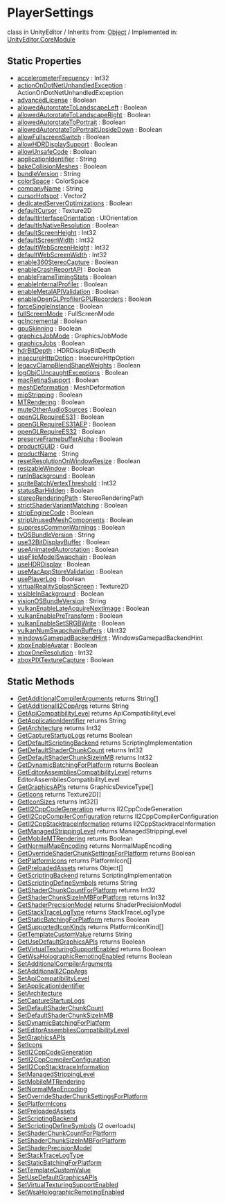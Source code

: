 # PlayerSettings
class in UnityEditor
 / Inherits from: <a href="https://docs.unity3d.com/6000.0/Documentation/ScriptReference/Object.html">Object</a> / Implemented in: <a href="https://docs.unity3d.com/6000.0/Documentation/ScriptReference/UnityEditor.CoreModule.html">UnityEditor.CoreModule</a>

## Static Properties
- <a href="https://docs.unity3d.com/6000.0/Documentation/ScriptReference/PlayerSettings-accelerometerFrequency.html">accelerometerFrequency</a> : Int32
- <a href="https://docs.unity3d.com/6000.0/Documentation/ScriptReference/PlayerSettings-actionOnDotNetUnhandledException.html">actionOnDotNetUnhandledException</a> : ActionOnDotNetUnhandledException
- <a href="https://docs.unity3d.com/6000.0/Documentation/ScriptReference/PlayerSettings-advancedLicense.html">advancedLicense</a> : Boolean
- <a href="https://docs.unity3d.com/6000.0/Documentation/ScriptReference/PlayerSettings-allowedAutorotateToLandscapeLeft.html">allowedAutorotateToLandscapeLeft</a> : Boolean
- <a href="https://docs.unity3d.com/6000.0/Documentation/ScriptReference/PlayerSettings-allowedAutorotateToLandscapeRight.html">allowedAutorotateToLandscapeRight</a> : Boolean
- <a href="https://docs.unity3d.com/6000.0/Documentation/ScriptReference/PlayerSettings-allowedAutorotateToPortrait.html">allowedAutorotateToPortrait</a> : Boolean
- <a href="https://docs.unity3d.com/6000.0/Documentation/ScriptReference/PlayerSettings-allowedAutorotateToPortraitUpsideDown.html">allowedAutorotateToPortraitUpsideDown</a> : Boolean
- <a href="https://docs.unity3d.com/6000.0/Documentation/ScriptReference/PlayerSettings-allowFullscreenSwitch.html">allowFullscreenSwitch</a> : Boolean
- <a href="https://docs.unity3d.com/6000.0/Documentation/ScriptReference/PlayerSettings-allowHDRDisplaySupport.html">allowHDRDisplaySupport</a> : Boolean
- <a href="https://docs.unity3d.com/6000.0/Documentation/ScriptReference/PlayerSettings-allowUnsafeCode.html">allowUnsafeCode</a> : Boolean
- <a href="https://docs.unity3d.com/6000.0/Documentation/ScriptReference/PlayerSettings-applicationIdentifier.html">applicationIdentifier</a> : String
- <a href="https://docs.unity3d.com/6000.0/Documentation/ScriptReference/PlayerSettings-bakeCollisionMeshes.html">bakeCollisionMeshes</a> : Boolean
- <a href="https://docs.unity3d.com/6000.0/Documentation/ScriptReference/PlayerSettings-bundleVersion.html">bundleVersion</a> : String
- <a href="https://docs.unity3d.com/6000.0/Documentation/ScriptReference/PlayerSettings-colorSpace.html">colorSpace</a> : ColorSpace
- <a href="https://docs.unity3d.com/6000.0/Documentation/ScriptReference/PlayerSettings-companyName.html">companyName</a> : String
- <a href="https://docs.unity3d.com/6000.0/Documentation/ScriptReference/PlayerSettings-cursorHotspot.html">cursorHotspot</a> : Vector2
- <a href="https://docs.unity3d.com/6000.0/Documentation/ScriptReference/PlayerSettings-dedicatedServerOptimizations.html">dedicatedServerOptimizations</a> : Boolean
- <a href="https://docs.unity3d.com/6000.0/Documentation/ScriptReference/PlayerSettings-defaultCursor.html">defaultCursor</a> : Texture2D
- <a href="https://docs.unity3d.com/6000.0/Documentation/ScriptReference/PlayerSettings-defaultInterfaceOrientation.html">defaultInterfaceOrientation</a> : UIOrientation
- <a href="https://docs.unity3d.com/6000.0/Documentation/ScriptReference/PlayerSettings-defaultIsNativeResolution.html">defaultIsNativeResolution</a> : Boolean
- <a href="https://docs.unity3d.com/6000.0/Documentation/ScriptReference/PlayerSettings-defaultScreenHeight.html">defaultScreenHeight</a> : Int32
- <a href="https://docs.unity3d.com/6000.0/Documentation/ScriptReference/PlayerSettings-defaultScreenWidth.html">defaultScreenWidth</a> : Int32
- <a href="https://docs.unity3d.com/6000.0/Documentation/ScriptReference/PlayerSettings-defaultWebScreenHeight.html">defaultWebScreenHeight</a> : Int32
- <a href="https://docs.unity3d.com/6000.0/Documentation/ScriptReference/PlayerSettings-defaultWebScreenWidth.html">defaultWebScreenWidth</a> : Int32
- <a href="https://docs.unity3d.com/6000.0/Documentation/ScriptReference/PlayerSettings-enable360StereoCapture.html">enable360StereoCapture</a> : Boolean
- <a href="https://docs.unity3d.com/6000.0/Documentation/ScriptReference/PlayerSettings-enableCrashReportAPI.html">enableCrashReportAPI</a> : Boolean
- <a href="https://docs.unity3d.com/6000.0/Documentation/ScriptReference/PlayerSettings-enableFrameTimingStats.html">enableFrameTimingStats</a> : Boolean
- <a href="https://docs.unity3d.com/6000.0/Documentation/ScriptReference/PlayerSettings-enableInternalProfiler.html">enableInternalProfiler</a> : Boolean
- <a href="https://docs.unity3d.com/6000.0/Documentation/ScriptReference/PlayerSettings-enableMetalAPIValidation.html">enableMetalAPIValidation</a> : Boolean
- <a href="https://docs.unity3d.com/6000.0/Documentation/ScriptReference/PlayerSettings-enableOpenGLProfilerGPURecorders.html">enableOpenGLProfilerGPURecorders</a> : Boolean
- <a href="https://docs.unity3d.com/6000.0/Documentation/ScriptReference/PlayerSettings-forceSingleInstance.html">forceSingleInstance</a> : Boolean
- <a href="https://docs.unity3d.com/6000.0/Documentation/ScriptReference/PlayerSettings-fullScreenMode.html">fullScreenMode</a> : FullScreenMode
- <a href="https://docs.unity3d.com/6000.0/Documentation/ScriptReference/PlayerSettings-gcIncremental.html">gcIncremental</a> : Boolean
- <a href="https://docs.unity3d.com/6000.0/Documentation/ScriptReference/PlayerSettings-gpuSkinning.html">gpuSkinning</a> : Boolean
- <a href="https://docs.unity3d.com/6000.0/Documentation/ScriptReference/PlayerSettings-graphicsJobMode.html">graphicsJobMode</a> : GraphicsJobMode
- <a href="https://docs.unity3d.com/6000.0/Documentation/ScriptReference/PlayerSettings-graphicsJobs.html">graphicsJobs</a> : Boolean
- <a href="https://docs.unity3d.com/6000.0/Documentation/ScriptReference/PlayerSettings-hdrBitDepth.html">hdrBitDepth</a> : HDRDisplayBitDepth
- <a href="https://docs.unity3d.com/6000.0/Documentation/ScriptReference/PlayerSettings-insecureHttpOption.html">insecureHttpOption</a> : InsecureHttpOption
- <a href="https://docs.unity3d.com/6000.0/Documentation/ScriptReference/PlayerSettings-legacyClampBlendShapeWeights.html">legacyClampBlendShapeWeights</a> : Boolean
- <a href="https://docs.unity3d.com/6000.0/Documentation/ScriptReference/PlayerSettings-logObjCUncaughtExceptions.html">logObjCUncaughtExceptions</a> : Boolean
- <a href="https://docs.unity3d.com/6000.0/Documentation/ScriptReference/PlayerSettings-macRetinaSupport.html">macRetinaSupport</a> : Boolean
- <a href="https://docs.unity3d.com/6000.0/Documentation/ScriptReference/PlayerSettings-meshDeformation.html">meshDeformation</a> : MeshDeformation
- <a href="https://docs.unity3d.com/6000.0/Documentation/ScriptReference/PlayerSettings-mipStripping.html">mipStripping</a> : Boolean
- <a href="https://docs.unity3d.com/6000.0/Documentation/ScriptReference/PlayerSettings-MTRendering.html">MTRendering</a> : Boolean
- <a href="https://docs.unity3d.com/6000.0/Documentation/ScriptReference/PlayerSettings-muteOtherAudioSources.html">muteOtherAudioSources</a> : Boolean
- <a href="https://docs.unity3d.com/6000.0/Documentation/ScriptReference/PlayerSettings-openGLRequireES31.html">openGLRequireES31</a> : Boolean
- <a href="https://docs.unity3d.com/6000.0/Documentation/ScriptReference/PlayerSettings-openGLRequireES31AEP.html">openGLRequireES31AEP</a> : Boolean
- <a href="https://docs.unity3d.com/6000.0/Documentation/ScriptReference/PlayerSettings-openGLRequireES32.html">openGLRequireES32</a> : Boolean
- <a href="https://docs.unity3d.com/6000.0/Documentation/ScriptReference/PlayerSettings-preserveFramebufferAlpha.html">preserveFramebufferAlpha</a> : Boolean
- <a href="https://docs.unity3d.com/6000.0/Documentation/ScriptReference/PlayerSettings-productGUID.html">productGUID</a> : Guid
- <a href="https://docs.unity3d.com/6000.0/Documentation/ScriptReference/PlayerSettings-productName.html">productName</a> : String
- <a href="https://docs.unity3d.com/6000.0/Documentation/ScriptReference/PlayerSettings-resetResolutionOnWindowResize.html">resetResolutionOnWindowResize</a> : Boolean
- <a href="https://docs.unity3d.com/6000.0/Documentation/ScriptReference/PlayerSettings-resizableWindow.html">resizableWindow</a> : Boolean
- <a href="https://docs.unity3d.com/6000.0/Documentation/ScriptReference/PlayerSettings-runInBackground.html">runInBackground</a> : Boolean
- <a href="https://docs.unity3d.com/6000.0/Documentation/ScriptReference/PlayerSettings-spriteBatchVertexThreshold.html">spriteBatchVertexThreshold</a> : Int32
- <a href="https://docs.unity3d.com/6000.0/Documentation/ScriptReference/PlayerSettings-statusBarHidden.html">statusBarHidden</a> : Boolean
- <a href="https://docs.unity3d.com/6000.0/Documentation/ScriptReference/PlayerSettings-stereoRenderingPath.html">stereoRenderingPath</a> : StereoRenderingPath
- <a href="https://docs.unity3d.com/6000.0/Documentation/ScriptReference/PlayerSettings-strictShaderVariantMatching.html">strictShaderVariantMatching</a> : Boolean
- <a href="https://docs.unity3d.com/6000.0/Documentation/ScriptReference/PlayerSettings-stripEngineCode.html">stripEngineCode</a> : Boolean
- <a href="https://docs.unity3d.com/6000.0/Documentation/ScriptReference/PlayerSettings-stripUnusedMeshComponents.html">stripUnusedMeshComponents</a> : Boolean
- <a href="https://docs.unity3d.com/6000.0/Documentation/ScriptReference/PlayerSettings-suppressCommonWarnings.html">suppressCommonWarnings</a> : Boolean
- <a href="https://docs.unity3d.com/6000.0/Documentation/ScriptReference/PlayerSettings-tvOSBundleVersion.html">tvOSBundleVersion</a> : String
- <a href="https://docs.unity3d.com/6000.0/Documentation/ScriptReference/PlayerSettings-use32BitDisplayBuffer.html">use32BitDisplayBuffer</a> : Boolean
- <a href="https://docs.unity3d.com/6000.0/Documentation/ScriptReference/PlayerSettings-useAnimatedAutorotation.html">useAnimatedAutorotation</a> : Boolean
- <a href="https://docs.unity3d.com/6000.0/Documentation/ScriptReference/PlayerSettings-useFlipModelSwapchain.html">useFlipModelSwapchain</a> : Boolean
- <a href="https://docs.unity3d.com/6000.0/Documentation/ScriptReference/PlayerSettings-useHDRDisplay.html">useHDRDisplay</a> : Boolean
- <a href="https://docs.unity3d.com/6000.0/Documentation/ScriptReference/PlayerSettings-useMacAppStoreValidation.html">useMacAppStoreValidation</a> : Boolean
- <a href="https://docs.unity3d.com/6000.0/Documentation/ScriptReference/PlayerSettings-usePlayerLog.html">usePlayerLog</a> : Boolean
- <a href="https://docs.unity3d.com/6000.0/Documentation/ScriptReference/PlayerSettings-virtualRealitySplashScreen.html">virtualRealitySplashScreen</a> : Texture2D
- <a href="https://docs.unity3d.com/6000.0/Documentation/ScriptReference/PlayerSettings-visibleInBackground.html">visibleInBackground</a> : Boolean
- <a href="https://docs.unity3d.com/6000.0/Documentation/ScriptReference/PlayerSettings-visionOSBundleVersion.html">visionOSBundleVersion</a> : String
- <a href="https://docs.unity3d.com/6000.0/Documentation/ScriptReference/PlayerSettings-vulkanEnableLateAcquireNextImage.html">vulkanEnableLateAcquireNextImage</a> : Boolean
- <a href="https://docs.unity3d.com/6000.0/Documentation/ScriptReference/PlayerSettings-vulkanEnablePreTransform.html">vulkanEnablePreTransform</a> : Boolean
- <a href="https://docs.unity3d.com/6000.0/Documentation/ScriptReference/PlayerSettings-vulkanEnableSetSRGBWrite.html">vulkanEnableSetSRGBWrite</a> : Boolean
- <a href="https://docs.unity3d.com/6000.0/Documentation/ScriptReference/PlayerSettings-vulkanNumSwapchainBuffers.html">vulkanNumSwapchainBuffers</a> : UInt32
- <a href="https://docs.unity3d.com/6000.0/Documentation/ScriptReference/PlayerSettings-windowsGamepadBackendHint.html">windowsGamepadBackendHint</a> : WindowsGamepadBackendHint
- <a href="https://docs.unity3d.com/6000.0/Documentation/ScriptReference/PlayerSettings-xboxEnableAvatar.html">xboxEnableAvatar</a> : Boolean
- <a href="https://docs.unity3d.com/6000.0/Documentation/ScriptReference/PlayerSettings-xboxOneResolution.html">xboxOneResolution</a> : Int32
- <a href="https://docs.unity3d.com/6000.0/Documentation/ScriptReference/PlayerSettings-xboxPIXTextureCapture.html">xboxPIXTextureCapture</a> : Boolean

## Static Methods
- <a href="https://docs.unity3d.com/6000.0/Documentation/ScriptReference/PlayerSettings.GetAdditionalCompilerArguments.html">GetAdditionalCompilerArguments</a> returns String[]
- <a href="https://docs.unity3d.com/6000.0/Documentation/ScriptReference/PlayerSettings.GetAdditionalIl2CppArgs.html">GetAdditionalIl2CppArgs</a> returns String
- <a href="https://docs.unity3d.com/6000.0/Documentation/ScriptReference/PlayerSettings.GetApiCompatibilityLevel.html">GetApiCompatibilityLevel</a> returns ApiCompatibilityLevel
- <a href="https://docs.unity3d.com/6000.0/Documentation/ScriptReference/PlayerSettings.GetApplicationIdentifier.html">GetApplicationIdentifier</a> returns String
- <a href="https://docs.unity3d.com/6000.0/Documentation/ScriptReference/PlayerSettings.GetArchitecture.html">GetArchitecture</a> returns Int32
- <a href="https://docs.unity3d.com/6000.0/Documentation/ScriptReference/PlayerSettings.GetCaptureStartupLogs.html">GetCaptureStartupLogs</a> returns Boolean
- <a href="https://docs.unity3d.com/6000.0/Documentation/ScriptReference/PlayerSettings.GetDefaultScriptingBackend.html">GetDefaultScriptingBackend</a> returns ScriptingImplementation
- <a href="https://docs.unity3d.com/6000.0/Documentation/ScriptReference/PlayerSettings.GetDefaultShaderChunkCount.html">GetDefaultShaderChunkCount</a> returns Int32
- <a href="https://docs.unity3d.com/6000.0/Documentation/ScriptReference/PlayerSettings.GetDefaultShaderChunkSizeInMB.html">GetDefaultShaderChunkSizeInMB</a> returns Int32
- <a href="https://docs.unity3d.com/6000.0/Documentation/ScriptReference/PlayerSettings.GetDynamicBatchingForPlatform.html">GetDynamicBatchingForPlatform</a> returns Boolean
- <a href="https://docs.unity3d.com/6000.0/Documentation/ScriptReference/PlayerSettings.GetEditorAssembliesCompatibilityLevel.html">GetEditorAssembliesCompatibilityLevel</a> returns EditorAssembliesCompatibilityLevel
- <a href="https://docs.unity3d.com/6000.0/Documentation/ScriptReference/PlayerSettings.GetGraphicsAPIs.html">GetGraphicsAPIs</a> returns GraphicsDeviceType[]
- <a href="https://docs.unity3d.com/6000.0/Documentation/ScriptReference/PlayerSettings.GetIcons.html">GetIcons</a> returns Texture2D[]
- <a href="https://docs.unity3d.com/6000.0/Documentation/ScriptReference/PlayerSettings.GetIconSizes.html">GetIconSizes</a> returns Int32[]
- <a href="https://docs.unity3d.com/6000.0/Documentation/ScriptReference/PlayerSettings.GetIl2CppCodeGeneration.html">GetIl2CppCodeGeneration</a> returns Il2CppCodeGeneration
- <a href="https://docs.unity3d.com/6000.0/Documentation/ScriptReference/PlayerSettings.GetIl2CppCompilerConfiguration.html">GetIl2CppCompilerConfiguration</a> returns Il2CppCompilerConfiguration
- <a href="https://docs.unity3d.com/6000.0/Documentation/ScriptReference/PlayerSettings.GetIl2CppStacktraceInformation.html">GetIl2CppStacktraceInformation</a> returns Il2CppStacktraceInformation
- <a href="https://docs.unity3d.com/6000.0/Documentation/ScriptReference/PlayerSettings.GetManagedStrippingLevel.html">GetManagedStrippingLevel</a> returns ManagedStrippingLevel
- <a href="https://docs.unity3d.com/6000.0/Documentation/ScriptReference/PlayerSettings.GetMobileMTRendering.html">GetMobileMTRendering</a> returns Boolean
- <a href="https://docs.unity3d.com/6000.0/Documentation/ScriptReference/PlayerSettings.GetNormalMapEncoding.html">GetNormalMapEncoding</a> returns NormalMapEncoding
- <a href="https://docs.unity3d.com/6000.0/Documentation/ScriptReference/PlayerSettings.GetOverrideShaderChunkSettingsForPlatform.html">GetOverrideShaderChunkSettingsForPlatform</a> returns Boolean
- <a href="https://docs.unity3d.com/6000.0/Documentation/ScriptReference/PlayerSettings.GetPlatformIcons.html">GetPlatformIcons</a> returns PlatformIcon[]
- <a href="https://docs.unity3d.com/6000.0/Documentation/ScriptReference/PlayerSettings.GetPreloadedAssets.html">GetPreloadedAssets</a> returns Object[]
- <a href="https://docs.unity3d.com/6000.0/Documentation/ScriptReference/PlayerSettings.GetScriptingBackend.html">GetScriptingBackend</a> returns ScriptingImplementation
- <a href="https://docs.unity3d.com/6000.0/Documentation/ScriptReference/PlayerSettings.GetScriptingDefineSymbols.html">GetScriptingDefineSymbols</a> returns String
- <a href="https://docs.unity3d.com/6000.0/Documentation/ScriptReference/PlayerSettings.GetShaderChunkCountForPlatform.html">GetShaderChunkCountForPlatform</a> returns Int32
- <a href="https://docs.unity3d.com/6000.0/Documentation/ScriptReference/PlayerSettings.GetShaderChunkSizeInMBForPlatform.html">GetShaderChunkSizeInMBForPlatform</a> returns Int32
- <a href="https://docs.unity3d.com/6000.0/Documentation/ScriptReference/PlayerSettings.GetShaderPrecisionModel.html">GetShaderPrecisionModel</a> returns ShaderPrecisionModel
- <a href="https://docs.unity3d.com/6000.0/Documentation/ScriptReference/PlayerSettings.GetStackTraceLogType.html">GetStackTraceLogType</a> returns StackTraceLogType
- <a href="https://docs.unity3d.com/6000.0/Documentation/ScriptReference/PlayerSettings.GetStaticBatchingForPlatform.html">GetStaticBatchingForPlatform</a> returns Boolean
- <a href="https://docs.unity3d.com/6000.0/Documentation/ScriptReference/PlayerSettings.GetSupportedIconKinds.html">GetSupportedIconKinds</a> returns PlatformIconKind[]
- <a href="https://docs.unity3d.com/6000.0/Documentation/ScriptReference/PlayerSettings.GetTemplateCustomValue.html">GetTemplateCustomValue</a> returns String
- <a href="https://docs.unity3d.com/6000.0/Documentation/ScriptReference/PlayerSettings.GetUseDefaultGraphicsAPIs.html">GetUseDefaultGraphicsAPIs</a> returns Boolean
- <a href="https://docs.unity3d.com/6000.0/Documentation/ScriptReference/PlayerSettings.GetVirtualTexturingSupportEnabled.html">GetVirtualTexturingSupportEnabled</a> returns Boolean
- <a href="https://docs.unity3d.com/6000.0/Documentation/ScriptReference/PlayerSettings.GetWsaHolographicRemotingEnabled.html">GetWsaHolographicRemotingEnabled</a> returns Boolean
- <a href="https://docs.unity3d.com/6000.0/Documentation/ScriptReference/PlayerSettings.SetAdditionalCompilerArguments.html">SetAdditionalCompilerArguments</a>
- <a href="https://docs.unity3d.com/6000.0/Documentation/ScriptReference/PlayerSettings.SetAdditionalIl2CppArgs.html">SetAdditionalIl2CppArgs</a>
- <a href="https://docs.unity3d.com/6000.0/Documentation/ScriptReference/PlayerSettings.SetApiCompatibilityLevel.html">SetApiCompatibilityLevel</a>
- <a href="https://docs.unity3d.com/6000.0/Documentation/ScriptReference/PlayerSettings.SetApplicationIdentifier.html">SetApplicationIdentifier</a>
- <a href="https://docs.unity3d.com/6000.0/Documentation/ScriptReference/PlayerSettings.SetArchitecture.html">SetArchitecture</a>
- <a href="https://docs.unity3d.com/6000.0/Documentation/ScriptReference/PlayerSettings.SetCaptureStartupLogs.html">SetCaptureStartupLogs</a>
- <a href="https://docs.unity3d.com/6000.0/Documentation/ScriptReference/PlayerSettings.SetDefaultShaderChunkCount.html">SetDefaultShaderChunkCount</a>
- <a href="https://docs.unity3d.com/6000.0/Documentation/ScriptReference/PlayerSettings.SetDefaultShaderChunkSizeInMB.html">SetDefaultShaderChunkSizeInMB</a>
- <a href="https://docs.unity3d.com/6000.0/Documentation/ScriptReference/PlayerSettings.SetDynamicBatchingForPlatform.html">SetDynamicBatchingForPlatform</a>
- <a href="https://docs.unity3d.com/6000.0/Documentation/ScriptReference/PlayerSettings.SetEditorAssembliesCompatibilityLevel.html">SetEditorAssembliesCompatibilityLevel</a>
- <a href="https://docs.unity3d.com/6000.0/Documentation/ScriptReference/PlayerSettings.SetGraphicsAPIs.html">SetGraphicsAPIs</a>
- <a href="https://docs.unity3d.com/6000.0/Documentation/ScriptReference/PlayerSettings.SetIcons.html">SetIcons</a>
- <a href="https://docs.unity3d.com/6000.0/Documentation/ScriptReference/PlayerSettings.SetIl2CppCodeGeneration.html">SetIl2CppCodeGeneration</a>
- <a href="https://docs.unity3d.com/6000.0/Documentation/ScriptReference/PlayerSettings.SetIl2CppCompilerConfiguration.html">SetIl2CppCompilerConfiguration</a>
- <a href="https://docs.unity3d.com/6000.0/Documentation/ScriptReference/PlayerSettings.SetIl2CppStacktraceInformation.html">SetIl2CppStacktraceInformation</a>
- <a href="https://docs.unity3d.com/6000.0/Documentation/ScriptReference/PlayerSettings.SetManagedStrippingLevel.html">SetManagedStrippingLevel</a>
- <a href="https://docs.unity3d.com/6000.0/Documentation/ScriptReference/PlayerSettings.SetMobileMTRendering.html">SetMobileMTRendering</a>
- <a href="https://docs.unity3d.com/6000.0/Documentation/ScriptReference/PlayerSettings.SetNormalMapEncoding.html">SetNormalMapEncoding</a>
- <a href="https://docs.unity3d.com/6000.0/Documentation/ScriptReference/PlayerSettings.SetOverrideShaderChunkSettingsForPlatform.html">SetOverrideShaderChunkSettingsForPlatform</a>
- <a href="https://docs.unity3d.com/6000.0/Documentation/ScriptReference/PlayerSettings.SetPlatformIcons.html">SetPlatformIcons</a>
- <a href="https://docs.unity3d.com/6000.0/Documentation/ScriptReference/PlayerSettings.SetPreloadedAssets.html">SetPreloadedAssets</a>
- <a href="https://docs.unity3d.com/6000.0/Documentation/ScriptReference/PlayerSettings.SetScriptingBackend.html">SetScriptingBackend</a>
- <a href="https://docs.unity3d.com/6000.0/Documentation/ScriptReference/PlayerSettings.SetScriptingDefineSymbols.html">SetScriptingDefineSymbols</a> (2 overloads)
- <a href="https://docs.unity3d.com/6000.0/Documentation/ScriptReference/PlayerSettings.SetShaderChunkCountForPlatform.html">SetShaderChunkCountForPlatform</a>
- <a href="https://docs.unity3d.com/6000.0/Documentation/ScriptReference/PlayerSettings.SetShaderChunkSizeInMBForPlatform.html">SetShaderChunkSizeInMBForPlatform</a>
- <a href="https://docs.unity3d.com/6000.0/Documentation/ScriptReference/PlayerSettings.SetShaderPrecisionModel.html">SetShaderPrecisionModel</a>
- <a href="https://docs.unity3d.com/6000.0/Documentation/ScriptReference/PlayerSettings.SetStackTraceLogType.html">SetStackTraceLogType</a>
- <a href="https://docs.unity3d.com/6000.0/Documentation/ScriptReference/PlayerSettings.SetStaticBatchingForPlatform.html">SetStaticBatchingForPlatform</a>
- <a href="https://docs.unity3d.com/6000.0/Documentation/ScriptReference/PlayerSettings.SetTemplateCustomValue.html">SetTemplateCustomValue</a>
- <a href="https://docs.unity3d.com/6000.0/Documentation/ScriptReference/PlayerSettings.SetUseDefaultGraphicsAPIs.html">SetUseDefaultGraphicsAPIs</a>
- <a href="https://docs.unity3d.com/6000.0/Documentation/ScriptReference/PlayerSettings.SetVirtualTexturingSupportEnabled.html">SetVirtualTexturingSupportEnabled</a>
- <a href="https://docs.unity3d.com/6000.0/Documentation/ScriptReference/PlayerSettings.SetWsaHolographicRemotingEnabled.html">SetWsaHolographicRemotingEnabled</a>
